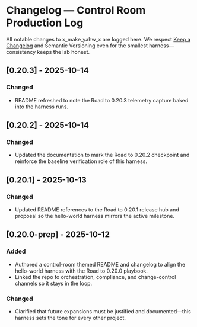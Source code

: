 # Changelog — Control Room Production Log

All notable changes to x_make_yahw_x are logged here. We respect [Keep a Changelog](https://keepachangelog.com/en/1.1.0/) and Semantic Versioning even for the smallest harness—consistency keeps the lab honest.

## [0.20.3] - 2025-10-14
### Changed
- README refreshed to note the Road to 0.20.3 telemetry capture baked into the harness runs.

## [0.20.2] - 2025-10-14
### Changed
- Updated the documentation to mark the Road to 0.20.2 checkpoint and reinforce the baseline verification role of this harness.

## [0.20.1] - 2025-10-13
### Changed
- Updated README references to the Road to 0.20.1 release hub and proposal so the hello-world harness mirrors the active milestone.

## [0.20.0-prep] - 2025-10-12
### Added
- Authored a control-room themed README and changelog to align the hello-world harness with the Road to 0.20.0 playbook.
- Linked the repo to orchestration, compliance, and change-control channels so it stays in the loop.

### Changed
- Clarified that future expansions must be justified and documented—this harness sets the tone for every other project.
